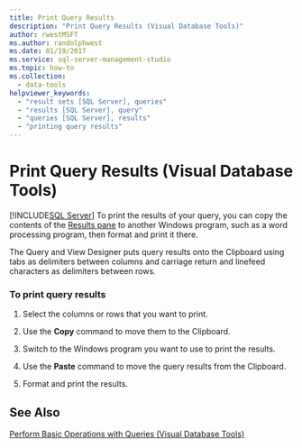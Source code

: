 ```yaml
---
title: Print Query Results
description: "Print Query Results (Visual Database Tools)"
author: rwestMSFT
ms.author: randolphwest
ms.date: 01/19/2017
ms.service: sql-server-management-studio
ms.topic: how-to
ms.collection:
  - data-tools
helpviewer_keywords:
  - "result sets [SQL Server], queries"
  - "results [SQL Server], query"
  - "queries [SQL Server], results"
  - "printing query results"
---
```

# Print Query Results (Visual Database Tools)
[!INCLUDE[SQL Server](../includes/applies-to-version/sqlserver.md)]
To print the results of your query, you can copy the contents of the [Results pane](results-pane-visual-database-tools.md) to another Windows program, such as a word processing program, then format and print it there.  
  
The Query and View Designer puts query results onto the Clipboard using tabs as delimiters between columns and carriage return and linefeed characters as delimiters between rows.  
  
### To print query results  
  
1.  Select the columns or rows that you want to print.  
  
2.  Use the **Copy** command to move them to the Clipboard.  
  
3.  Switch to the Windows program you want to use to print the results.  
  
4.  Use the **Paste** command to move the query results from the Clipboard.  
  
5.  Format and print the results.  
  
## See Also  
[Perform Basic Operations with Queries &#40;Visual Database Tools&#41;](perform-basic-operations-with-queries-visual-database-tools.md)  
  
